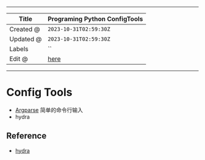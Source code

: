 -----

| Title     | Programing Python ConfigTools                        |
| --------- | ---------------------------------------------------- |
| Created @ | `2023-10-31T02:59:30Z`                               |
| Updated @ | `2023-10-31T02:59:30Z`                               |
| Labels    | \`\`                                                 |
| Edit @    | [here](https://github.com/junxnone/xwiki/issues/296) |

-----

# Config Tools

  - [Argparse](0258_Programing_Python_Argparse) 简单的命令行输入
  - hydra

## Reference

  - [hydra](https://hydra.cc/docs/intro/)

